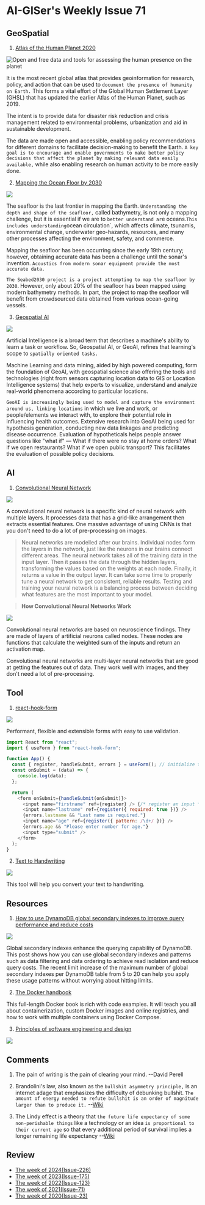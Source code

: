 # AI-GISer's Weekly Issue 71

## GeoSpatial

1. [Atlas of the Human Planet 2020](https://ghsl.jrc.ec.europa.eu/)

![Open and free data and tools for assessing the human presence on the planet](https://earthobservations.org/images/articles/20210115_hpi_atlas.jpg)

It is the most recent global atlas that provides geoinformation for research, policy, and action that can be used to `document the presence of humanity on Earth.` This forms a vital effort of the Global Human Settlement Layer (GHSL) that has updated the earlier Atlas of the Human Planet, such as 2019.

The intent is to provide data for disaster risk reduction and crisis management related to environmental problems, urbanization and aid in sustainable development.

The data are made open and accessible, enabling policy recommendations for different domains to facilitate decision-making to benefit the Earth. `A key goal is to encourage and enable governments to make better policy decisions that affect the planet by making relevant data easily available,` while also enabling research on human activity to be more easily done.

2. [Mapping the Ocean Floor by 2030](https://www.gislounge.com/mapping-the-ocean-floor-by-2030/?utm_medium=email&utm_campaign=GISNL-2021-Feb-4&utm_source=YMLP)

![](https://cdn.shortpixel.ai/client/to_avif,q_lossy,ret_img,w_1140/https://www.gislounge.com/wp-content/uploads/2021/01/ocean-mapping-technology-usgs.jpg)

The seafloor is the last frontier in mapping the Earth. `Understanding the depth and shape of the seafloor,` called bathymetry, is not only a mapping challenge, but it is essential if we are to `better understand ar`e oceans.`This includes understanding`ocean circulation`, which affects climate, tsunamis, environmental change, underwater geo-hazards, resources, and many other processes affecting the environment, safety, and commerce.

Mapping the seafloor has been occurring since the early 19th century; however, obtaining accurate data has been a challenge until the sonar's invention. `Acoustics from modern sonar equipment provide the most accurate data.`

`The Seabed2030 project is a project attempting to map the seafloor by 2030`. However, only about 20% of the seafloor has been mapped using modern bathymetry methods. In part, the project to map the seafloor will benefit from crowdsourced data obtained from various ocean-going vessels.

3. [Geospatial AI](https://www.gwprime.geospatialworld.net/technology-and-innovation/transforming-healthcare-with-geospatial-and-ai/)

![](https://geospatialmedia.s3.amazonaws.com/wp-content/uploads/2020/06/Info.gif)

Artificial Intelligence is a broad term that describes a machine's ability to learn a task or workflow. So, Geospatial AI, or GeoAI, refines that learning's scope to `spatially oriented tasks.`

Machine Learning and data mining, aided by high powered computing, form the foundation of GeoAI, with geospatial science also offering the tools and technologies (right from sensors capturing location data to GIS or Location Intelligence systems) that help experts to visualize, understand and analyze real-world phenomena according to particular locations.

`GeoAI is increasingly being used to model and capture the environment around us, linking locations` in which we live and work, or people/elements we interact with, to explore their potential role in influencing health outcomes. Extensive research into GeoAI being used for hypothesis generation, conducting new data linkages and predicting disease occurrence. Evaluation of hypotheticals helps people answer questions like "what if" — What if there were no stay at home orders? What if we open restaurants? What if we open public transport? This facilitates the evaluation of possible policy decisions.

## AI

1. [Convolutional Neural Network](https://www.freecodecamp.org/news/convolutional-neural-network-tutorial-for-beginners/)

![](https://www.researchgate.net/profile/Jose_Benitez-Andrades/publication/339447623/figure/fig2/AS:862056077082627@1582541593714/A-vanilla-Convolutional-Neural-Network-CNN-representation.png)

A convolutional neural network is a specific kind of neural network with multiple layers. It processes data that has a grid-like arrangement then extracts essential features. One massive advantage of using CNNs is that you don't need to do a lot of pre-processing on images.

> Neural networks are modelled after our brains. Individual nodes form the layers in the network, just like the neurons in our brains connect different areas. The neural network takes all of the training data in the input layer. Then it passes the data through the hidden layers, transforming the values based on the weights at each node. Finally, it returns a value in the output layer. It can take some time to properly tune a neural network to get consistent, reliable results. Testing and training your neural network is a balancing process between deciding what features are the most important to your model.

> **How Convolutional Neural Networks Work**

![](https://www.freecodecamp.org/news/content/images/2021/02/activation-map.png)

Convolutional neural networks are based on neuroscience findings. They are made of layers of artificial neurons called nodes. These nodes are functions that calculate the weighted sum of the inputs and return an activation map.

Convolutional neural networks are multi-layer neural networks that are good at getting the features out of data. They work well with images, and they don't need a lot of pre-processing.

## Tool

1. [react-hook-form](https://github.com/react-hook-form/react-hook-form)

![](https://raw.githubusercontent.com/bluebill1049/react-hook-form/master/docs/example.gif)

Performant, flexible and extensible forms with easy to use validation.

```js
import React from "react";
import { useForm } from "react-hook-form";

function App() {
  const { register, handleSubmit, errors } = useForm(); // initialize the hook
  const onSubmit = (data) => {
    console.log(data);
  };

  return (
    <form onSubmit={handleSubmit(onSubmit)}>
      <input name="firstname" ref={register} /> {/* register an input */}
      <input name="lastname" ref={register({ required: true })} />
      {errors.lastname && "Last name is required."}
      <input name="age" ref={register({ pattern: /\d+/ })} />
      {errors.age && "Please enter number for age."}
      <input type="submit" />
    </form>
  );
}
```

2. [Text to Handwriting](https://saurabhdaware.github.io/text-to-handwriting/)

![](https://camo.githubusercontent.com/cd68a5fe273a1c107fe36dc35949a0839a24cb2e39b3248142574caa211f9531/68747470733a2f2f7777772e77616e67626173652e636f6d2f626c6f67696d672f61737365742f3230323130322f6267323032313032303130332e6a7067)

This tool will help you convert your text to handwriting.

## Resources

1. [How to use DynamoDB global secondary indexes to improve query performance and reduce costs](https://aws.amazon.com/blogs/database/how-to-use-dynamodb-global-secondary-indexes-to-improve-query-performance-and-reduce-costs/)

![](https://d2908q01vomqb2.cloudfront.net/887309d048beef83ad3eabf2a79a64a389ab1c9f/2018/12/19/DynamoDBSecondaryIndexes1.png)

Global secondary indexes enhance the querying capability of DynamoDB. This post shows how you can use global secondary indexes and patterns such as data filtering and data ordering to achieve read isolation and reduce query costs. The recent limit increase of the maximum number of global secondary indexes per DynamoDB table from 5 to 20 can help you apply these usage patterns without worrying about hitting limits.

2. [The Docker handbook](https://www.freecodecamp.org/news/the-docker-handbook/)

This full-length Docker book is rich with code examples. It will teach you all about containerization, custom Docker images and online registries, and how to work with multiple containers using Docker Compose.

3. [Principles of software engineering and design](https://blog.feenk.com/developers-spend-most-of-their-time-figuri-7aj1ocjhe765vvlln8qqbuhto/)

![](https://camo.githubusercontent.com/b79d0c7261d5dc1277e8bfe90e3eefe3074f3ccaf5d6d6a7cfe10a44747a958d/68747470733a2f2f7777772e77616e67626173652e636f6d2f626c6f67696d672f61737365742f3230323130312f6267323032313031323830382e6a7067)

## Comments

1. The pain of writing is the pain of clearing your mind.
   --David Perell

2. Brandolini's law, also known as the `bullshit asymmetry principle,` is an internet adage that emphasizes the difficulty of debunking bullshit. `The amount of energy needed to refute bullshit is an order of magnitude larger than to produce it.`
   --[Wiki](https://en.wikipedia.org/wiki/Brandolini%27s_law)

3. The Lindy effect is a theory that `the future life expectancy of some non-perishable things` like a technology or an idea `is proportional to their current age` so that every additional period of survival implies a longer remaining life expectancy
   --[Wiki](https://en.wikipedia.org/wiki/Lindy_effect)

## Review

- [The week of 2024(Issue-226)](../2024/issue-226.md)
- [The week of 2023(Issue-175)](../2023/issue-175.md)
- [The week of 2022(Issue-123)](../2022/issue-123.md)
- [The week of 2021(Issue-71)](../2021/issue-71.md)
- [The week of 2020(Issue-23)](../2020/issue-23.md)
